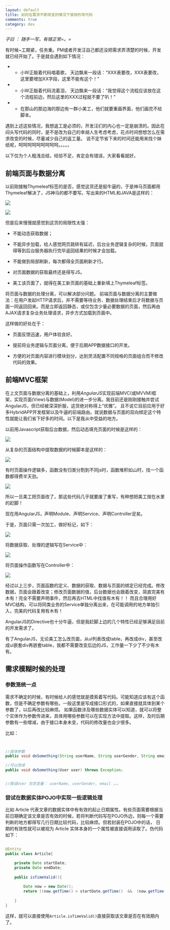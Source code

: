 ```yaml
---
layout: default
title: 如何在需求不断改变的情况下愉快的写代码
comments: true
category: dev
---
```



*子曰 ： 随手一写，有错正常=。=*

有时候~工期紧，任务重。PM或者开发汪自己都还没把需求弄清楚的时候，开发就已经开始了。于是就会遇到如下情况：

* - 小W正敲着代码唱着歌， 天边飘来一段话：“XXX表要改，XXX表要改，这里要增加XX字段，这里不能有这个！”

* - 小W正敲着代码流着泪， 天边飘来一段话：“我觉得这个流程应该放在这个流程前边，然后这里的XXX过程就不要了叭！”

* - 在那山的那边海的那边有一群小美工，他们就要重画界面，他们画完不给脚本。

遇到上述这些情况，我想返工是必须的，开发汪们的内心也一定是崩溃的。因此在闷头写代码的同时，是不是改为自己的幸胡人生考虑考虑，花点时间想想怎么在需求改变的时候，尽量减少自己的返工量。
说不定节省下来的时间还能用来找个妹纸呢，呵呵呵呵呵呵呵呵呵。。。。。

以下仅为个人粗浅总结，经验不足，肯定会有错误，大家看看就好。

## 前端页面与数据分离

以前刚接触Thymeleaf标签的是否，感觉这货还是挺牛逼的，于是神马页面都用Thymeleaf解决了，JS神马的都不要写。写出来的HTML和JAVA是这样的：


![]({{site.baseurl}}/images/post_images/2015-07-03-dev-efficientCoding/thymeleaf.jpg)

![]({{site.baseurl}}/images/post_images/2015-07-03-dev-efficientCoding/javamodel.jpg)


但是后来慢慢就感觉到这货的局限性太强：

* 不能动态获取数据；

* 不能异步加载，给人感觉网页跳转有延迟，后台业务逻辑复杂的时候，页面就得等到后台服务器执行完毕返回结果的时候才会加载。

* 不能做到局部刷新，每次都得全页面刷新才行。

* 对页面数据的获取最终还是得写JS。

* 美工该页面了，就得在美工新页面的基础上重新填上Thymeleaf标签。

将页面与数据的处理分离，可以解决部分问题。
前端页面与数据分离的主要做法：在用户发起HTTP请求后，并不需要等待业务、数据处理结束后才将数据与页面一同返回回来。而是立即返回静态，或仅包含少量必要数据的页面，然后再由AJAX请求复杂业务处理请求，异步方式加载到页面中。

这样做的好处在于：

* 页面反馈迅速，用户体验良好。

* 提前将业务逻辑与页面分离，便于后期APP数据接口的开发。

* 方便的对页面内容进行模块划分，达到灵活配置不同规格的页面组合而不修改代码的效果。



## 前端MVC框架

在上文页面与数据分离的基础上，利用*AngularJS*实现前端MVC(或MVVM)框架，实现页面(View)与数据(Model)的进一步分离。我目前还是刚刚接触并尝试AngularJS，但已经被深深折服，这货绝对称得上“优雅”。
且不说它目前应用于好多HybridAPP开发框架以及牛逼的前端路由。就说数据与页面的双向绑定这个特性就能让我们省下好多的时间。以下是我从中受益的地方。

以前用Javascript获取后台数据，然后动态填充页面的时候是这样的：

![]({{site.baseurl}}/images/post_images/2015-07-03-dev-efficientCoding/jsDOM.jpg)

从复杂的页面结构中提取数据的时候脚本是这样的：

![]({{site.baseurl}}/images/post_images/2015-07-03-dev-efficientCoding/jsGetParam.jpg)

有时页面操作逻辑多，函数没有归类分割到不同js时，函数堆积如山时，找一个函数都得费半天劲。

![]({{site.baseurl}}/images/post_images/2015-07-03-dev-efficientCoding/functionPile.jpg)

所以一旦美工把页面改了，那这些代码几乎就要废了重写，有种想把美工按在水里的赶脚！

现在用AngularJS，声明Module、声明Service、声明Controller足矣。

于是，页面只需一次加工，做好标记，如下：

![]({{site.baseurl}}/images/post_images/2015-07-03-dev-efficientCoding/ng-x.jpg)

将数据获取、处理的逻辑写在Service中：

![]({{site.baseurl}}/images/post_images/2015-07-03-dev-efficientCoding/jsserver.jpg)

将页面操作函数写在Controller中：

![]({{site.baseurl}}/images/post_images/2015-07-03-dev-efficientCoding/jsctrl.jpg)

经过以上三步，页面函数的定义、数据的获取、数据与页面的绑定已经完成。修改数据，页面会跟着改变；修改页面数据的值，后台数据也会跟着改变，简直完美有木有！完全不需要声明事件，然后再去HTML中找值有木有！！
而且合理用好MVC结构，可以将同类业务的Service单独分离出来，在可能调用的地方单独引入，完美的代码复用有木有！

AngularJS的Directive也十分牛逼，但是我赶脚上边的几个特性已经足够满足目前的开发需求了。

有了AngularJS，无论美工怎么改页面，从ul列表改成table，再改成div，甚至改成ui嵌套div再嵌套table，我都不需要改变后边的JS，工作量一下少了不少有木有。

## 需求模糊时候的处理

### 参数笼统一点

需求不确定的时候，有时候给人的感觉就是摸索着写代码。可能知道应该有这个函数，但是不确定参数有哪些。一般这里是写成接口形式的，如果直接就具体到某个参数了，以后再改比较麻烦。
如果函数涉及哪些数据实体可以知道，就可以将整个实体作为参数传进来，具体用哪些参数可以在实现方法中提取。这样，及时后期参数有一些增减，由于接口本身未变，代码的修改量也会少很多。

比如：


```JAVA


//具体参数
public void doSomething(String userName, String userGender, String email) throws Exception;

//可以改成
public void doSomething(User user) throws Exception;


//假设User 包含变量： userName, userGender, email 。。。

```


### 尝试在数据实体POJO中实现一些逻辑处理

比如 Article 代表文章的数据实体中有有效的起止日期属性。有些页面需要根据当前日期确定该文章是否有效的时候，若将判断代码写在POJO外边，则每一个需要判断的地方都得写几行日期比较代码，比较麻烦。但若封装在POJO中的话，
日期的有效性就可以被视为 Article 实体本身的一个属性被直接调用读取了。伪代码如下：

```JAVA

@Entity
public class Article{

	private Date startDate;
	private Date endDate;
	
	public isTimeValid(){
	
		Date now = new Date();
		return ((now.getTime() > startDate.getTime()  &&  (now.getTime() < endDate.getTime())));
	
	}
}

```

这样，就可以直接使用`Article.isTimeValid()`直接获取该文章是否在有效期内了。

